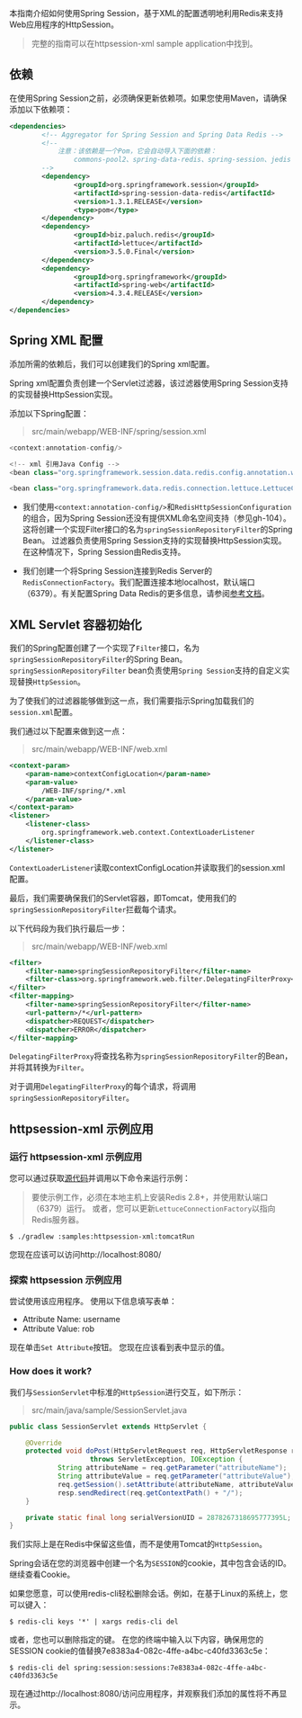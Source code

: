 本指南介绍如何使用Spring Session，基于XML的配置透明地利用Redis来支持Web应用程序的HttpSession。

>完整的指南可以在httpsession-xml sample application中找到。

## 依赖
在使用Spring Session之前，必须确保更新依赖项。如果您使用Maven，请确保添加以下依赖项：

```xml
<dependencies>
        <!-- Aggregator for Spring Session and Spring Data Redis -->
        <!-- 
            注意：该依赖是一个Pom，它会自动导入下面的依赖：
                commons-pool2、spring-data-redis、spring-session、jedis
        -->
        <dependency>
                <groupId>org.springframework.session</groupId>
                <artifactId>spring-session-data-redis</artifactId>
                <version>1.3.1.RELEASE</version>
                <type>pom</type>
        </dependency>
        <dependency>
                <groupId>biz.paluch.redis</groupId>
                <artifactId>lettuce</artifactId>
                <version>3.5.0.Final</version>
        </dependency>
        <dependency>
                <groupId>org.springframework</groupId>
                <artifactId>spring-web</artifactId>
                <version>4.3.4.RELEASE</version>
        </dependency>
</dependencies>
```

## Spring XML 配置
添加所需的依赖后，我们可以创建我们的Spring xml配置。

Spring xml配置负责创建一个Servlet过滤器，该过滤器使用Spring Session支持的实现替换HttpSession实现。 

添加以下Spring配置：

>src/main/webapp/WEB-INF/spring/session.xml

```java
<context:annotation-config/>

<!-- xml 引用Java Config -->
<bean class="org.springframework.session.data.redis.config.annotation.web.http.RedisHttpSessionConfiguration"/>

<bean class="org.springframework.data.redis.connection.lettuce.LettuceConnectionFactory"/>
```
- 我们使用`<context:annotation-config/>`和`RedisHttpSessionConfiguration`的组合，因为Spring Session还没有提供XML命名空间支持（参见gh-104）。
    这将创建一个实现Filter接口的名为`springSessionRepositoryFilter`的Spring Bean。
    过滤器负责使用Spring Session支持的实现替换HttpSession实现。在这种情况下，Spring Session由Redis支持。

- 我们创建一个将Spring Session连接到Redis Server的`RedisConnectionFactory`。我们配置连接本地localhost，默认端口（6379）。有关配置Spring Data Redis的更多信息，请参阅[参考文档](http://docs.spring.io/spring-data/data-redis/docs/current/reference/html/)。

## XML Servlet 容器初始化
我们的Spring配置创建了一个实现了`Filter`接口，名为`springSessionRepositoryFilter`的Spring Bean。
`springSessionRepositoryFilter` bean负责使用`Spring Session`支持的自定义实现替换`HttpSession`。

为了使我们的过滤器能够做到这一点，我们需要指示Spring加载我们的`session.xml`配置。 

我们通过以下配置来做到这一点：

>src/main/webapp/WEB-INF/web.xml

```xml
<context-param>
    <param-name>contextConfigLocation</param-name>
    <param-value>
        /WEB-INF/spring/*.xml
    </param-value>
</context-param>
<listener>
    <listener-class>
        org.springframework.web.context.ContextLoaderListener
    </listener-class>
</listener>
```

`ContextLoaderListener`读取contextConfigLocation并读取我们的session.xml配置。

最后，我们需要确保我们的Servlet容器，即Tomcat，使用我们的`springSessionRepositoryFilter`拦截每个请求。

以下代码段为我们执行最后一步：

>src/main/webapp/WEB-INF/web.xml
```xml
<filter>
    <filter-name>springSessionRepositoryFilter</filter-name>
    <filter-class>org.springframework.web.filter.DelegatingFilterProxy</filter-class>
</filter>
<filter-mapping>
    <filter-name>springSessionRepositoryFilter</filter-name>
    <url-pattern>/*</url-pattern>
    <dispatcher>REQUEST</dispatcher>
    <dispatcher>ERROR</dispatcher>
</filter-mapping>
```
`DelegatingFilterProxy`将查找名称为`springSessionRepositoryFilter`的Bean，并将其转换为`Filter`。

对于调用`DelegatingFilterProxy`的每个请求，将调用`springSessionRepositoryFilter`。

## httpsession-xml 示例应用
### 运行 httpsession-xml 示例应用
您可以通过获取[源代码](https://github.com/spring-projects/spring-session/archive/1.3.1.RELEASE.zip)并调用以下命令来运行示例：

>要使示例工作，必须在本地主机上安装Redis 2.8+，并使用默认端口（6379）运行。 或者，您可以更新`LettuceConnectionFactory`以指向Redis服务器。

```text
$ ./gradlew :samples:httpsession-xml:tomcatRun
```

您现在应该可以访问http://localhost:8080/

### 探索 httpsession 示例应用
尝试使用该应用程序。 使用以下信息填写表单：

- Attribute Name: username
- Attribute Value: rob

现在单击`Set Attribute`按钮。 您现在应该看到表中显示的值。

### How does it work?
我们与`SessionServlet`中标准的`HttpSession`进行交互，如下所示：

>src/main/java/sample/SessionServlet.java

```java
public class SessionServlet extends HttpServlet {

    @Override
    protected void doPost(HttpServletRequest req, HttpServletResponse resp)
                    throws ServletException, IOException {
            String attributeName = req.getParameter("attributeName");
            String attributeValue = req.getParameter("attributeValue");
            req.getSession().setAttribute(attributeName, attributeValue);
            resp.sendRedirect(req.getContextPath() + "/");
    }

    private static final long serialVersionUID = 2878267318695777395L;
}
```
我们实际上是在Redis中保留这些值，而不是使用Tomcat的`HttpSession`。

Spring会话在您的浏览器中创建一个名为`SESSION`的cookie，其中包含会话的ID。继续查看Cookie。

如果您愿意，可以使用redis-cli轻松删除会话。例如，在基于Linux的系统上，您可以键入：

```text
$ redis-cli keys '*' | xargs redis-cli del
```

或者，您也可以删除指定的键。 在您的终端中输入以下内容，确保用您的SESSION cookie的值替换7e8383a4-082c-4ffe-a4bc-c40fd3363c5e：

```text
$ redis-cli del spring:session:sessions:7e8383a4-082c-4ffe-a4bc-c40fd3363c5e
```

现在通过http://localhost:8080/访问应用程序，并观察我们添加的属性将不再显示。

